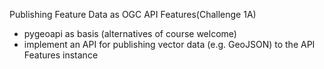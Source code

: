 Publishing Feature Data as OGC API Features(Challenge 1A)

- pygeoapi as basis (alternatives of course welcome)
- implement an API for publishing vector data (e.g. GeoJSON) to the API Features
  instance

